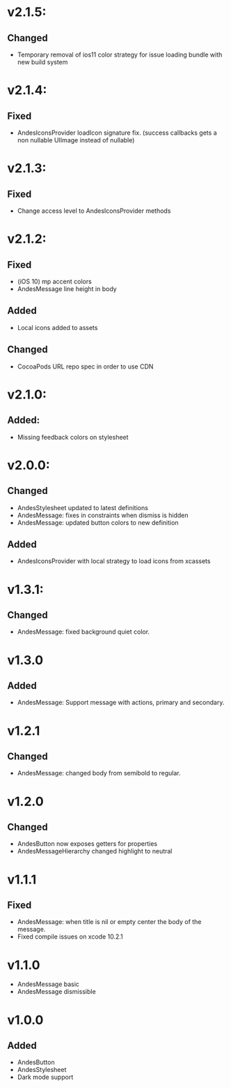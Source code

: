 # v2.1.5:
## Changed
- Temporary removal of ios11 color strategy for issue loading bundle with new build system

# v2.1.4:
## Fixed
- AndesIconsProvider loadIcon signature fix. (success callbacks gets a non nullable UIImage instead of nullable)

# v2.1.3:
## Fixed
- Change access level to AndesIconsProvider methods 

# v2.1.2:
## Fixed
- (iOS 10) mp accent colors
- AndesMessage line height in body
## Added 
- Local icons added to assets
## Changed
- CocoaPods URL repo spec in order to use CDN

# v2.1.0:
## Added:
- Missing feedback colors on stylesheet

# v2.0.0:
## Changed
- AndesStylesheet updated to latest definitions
- AndesMessage: fixes in constraints when dismiss is hidden
- AndesMessage: updated button colors to new definition

## Added
- AndesIconsProvider with local strategy to load icons from xcassets

# v1.3.1:
## Changed
- AndesMessage: fixed background quiet color.

# v1.3.0
## Added
- AndesMessage: Support message with actions, primary and secondary.

# v1.2.1
## Changed
- AndesMessage: changed body from semibold to regular.

# v1.2.0
## Changed
- AndesButton now exposes getters for properties
- AndesMessageHierarchy changed highlight to neutral

# v1.1.1
## Fixed
- AndesMessage: when title is nil or empty center the body of the message.
- Fixed compile issues on xcode 10.2.1

# v1.1.0
- AndesMessage basic
- AndesMessage dismissible

# v1.0.0
## Added
- AndesButton
- AndesStylesheet
- Dark mode support
